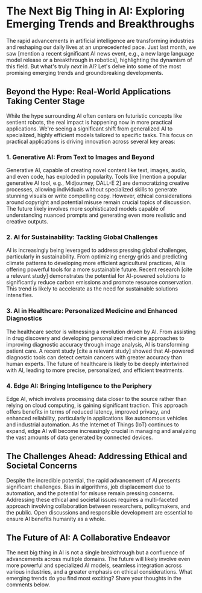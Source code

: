 # The Next Big Thing in AI: Exploring Emerging Trends and Breakthroughs

The rapid advancements in artificial intelligence are transforming industries and reshaping our daily lives at an unprecedented pace.  Just last month, we saw [mention a recent significant AI news event, e.g., a new large language model release or a breakthrough in robotics], highlighting the dynamism of this field. But what's truly *next* in AI? Let's delve into some of the most promising emerging trends and groundbreaking developments.


## Beyond the Hype:  Real-World Applications Taking Center Stage

While the hype surrounding AI often centers on futuristic concepts like sentient robots, the real impact is happening now in more practical applications. We're seeing a significant shift from generalized AI to specialized, highly efficient models tailored to specific tasks.  This focus on practical applications is driving innovation across several key areas:


### 1.  Generative AI:  From Text to Images and Beyond

Generative AI, capable of creating novel content like text, images, audio, and even code, has exploded in popularity.  Tools like [mention a popular generative AI tool, e.g., Midjourney, DALL-E 2] are democratizing creative processes, allowing individuals without specialized skills to generate stunning visuals or write compelling copy.  However,  ethical considerations around copyright and potential misuse remain crucial topics of discussion.  The future likely involves more sophisticated models capable of understanding nuanced prompts and generating even more realistic and creative outputs.


### 2.  AI for Sustainability: Tackling Global Challenges

AI is increasingly being leveraged to address pressing global challenges, particularly in sustainability.  From optimizing energy grids and predicting climate patterns to developing more efficient agricultural practices, AI is offering powerful tools for a more sustainable future.  Recent research [cite a relevant study] demonstrates the potential for AI-powered solutions to significantly reduce carbon emissions and promote resource conservation. This trend is likely to accelerate as the need for sustainable solutions intensifies.


### 3.  AI in Healthcare: Personalized Medicine and Enhanced Diagnostics

The healthcare sector is witnessing a revolution driven by AI.  From assisting in drug discovery and developing personalized medicine approaches to improving diagnostic accuracy through image analysis, AI is transforming patient care.  A recent study [cite a relevant study] showed that AI-powered diagnostic tools can detect certain cancers with greater accuracy than human experts.  The future of healthcare is likely to be deeply intertwined with AI, leading to more precise, personalized, and efficient treatments.


### 4.  Edge AI: Bringing Intelligence to the Periphery

Edge AI, which involves processing data closer to the source rather than relying on cloud computing, is gaining significant traction.  This approach offers benefits in terms of reduced latency, improved privacy, and enhanced reliability, particularly in applications like autonomous vehicles and industrial automation.  As the Internet of Things (IoT) continues to expand, edge AI will become increasingly crucial in managing and analyzing the vast amounts of data generated by connected devices.


## The Challenges Ahead:  Addressing Ethical and Societal Concerns

Despite the incredible potential, the rapid advancement of AI presents significant challenges.  Bias in algorithms, job displacement due to automation, and the potential for misuse remain pressing concerns.  Addressing these ethical and societal issues requires a multi-faceted approach involving collaboration between researchers, policymakers, and the public.  Open discussions and responsible development are essential to ensure AI benefits humanity as a whole.


## The Future of AI: A Collaborative Endeavor

The next big thing in AI is not a single breakthrough but a confluence of advancements across multiple domains.  The future will likely involve even more powerful and specialized AI models, seamless integration across various industries, and a greater emphasis on ethical considerations.  What emerging trends do you find most exciting?  Share your thoughts in the comments below.
